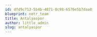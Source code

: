 ```yaml
---
id: dfd9c713-5b4b-4871-8c98-6576e5b7daa8
blueprint: netr_team
title: Antalyaspor
author: little_admin
slug: antalyaspor
---
```

